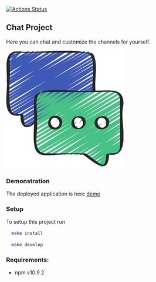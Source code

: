 [![Actions Status](https://github.com/katerinavolkova2609/frontend-project-12/actions/workflows/hexlet-check.yml/badge.svg)](https://github.com/katerinavolkova2609/frontend-project-12/actions)

## Chat Project  

Here you can chat and customize the channels for yourself.  

![Messages](./frontend/src/assets/messages.jpeg)  

### Demonstration

The deployed application is here [demo](https://frontend-project-12-box0.onrender.com)

### Setup

To setup this project run  

```bash
  make install
```
```bash
  make develop
```

### Requirements:
- npm v10.9.2